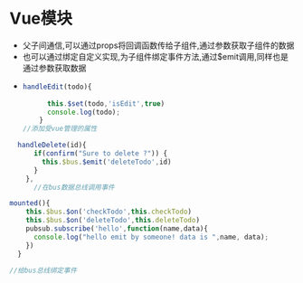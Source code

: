 # Vue模块

+ 父子间通信,可以通过props将回调函数传给子组件,通过参数获取子组件的数据
+ 也可以通过绑定自定义实现,为子组件绑定事件方法,通过$emit调用,同样也是通过参数获取数据
+ ```js
  handleEdit(todo){
     
        this.$set(todo,'isEdit',true)
        console.log(todo);
      }
  //添加受vue管理的属性
  ```





```js
  handleDelete(id){
      if(confirm("Sure to delete ?")) {
        this.$bus.$emit('deleteTodo',id)
      }
    },
      //在bus数据总线调用事件
```



```js
mounted(){
    this.$bus.$on('checkTodo',this.checkTodo)
    this.$bus.$on('deleteTodo',this.deleteTodo)
    pubsub.subscribe('hello',function(name,data){
      console.log("hello emit by someone! data is ",name, data);
    })
  }

//给bus总线绑定事件

```

